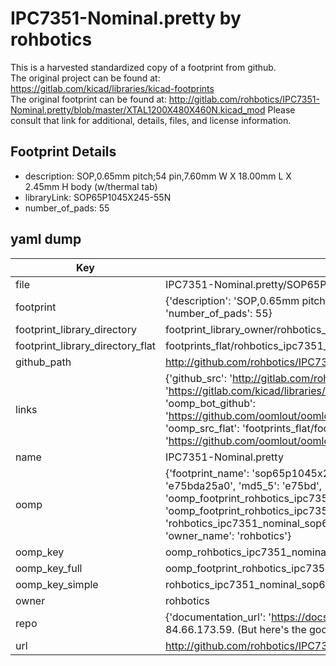 # IPC7351-Nominal.pretty by rohbotics  
This is a harvested standardized copy of a footprint from github.  
The original project can be found at:  
https://gitlab.com/kicad/libraries/kicad-footprints  
The original footprint can be found at:
http://gitlab.com/rohbotics/IPC7351-Nominal.pretty/blob/master/XTAL1200X480X460N.kicad_mod
Please consult that link for additional, details, files, and license information.  
## Footprint Details
* description: SOP,0.65mm pitch;54 pin,7.60mm W X 18.00mm L X 2.45mm H body (w/thermal tab)  
* libraryLink: SOP65P1045X245-55N  
* number_of_pads: 55  
## yaml dump  
| Key | Value |  
| --- | --- |  
| file | IPC7351-Nominal.pretty/SOP65P1045X245-55N.kicad_mod |  
| footprint | {'description': 'SOP,0.65mm pitch;54 pin,7.60mm W X 18.00mm L X 2.45mm H body (w/thermal tab)', 'libraryLink': 'SOP65P1045X245-55N', 'number_of_pads': 55} |  
| footprint_library_directory | footprint_library_owner/rohbotics_IPC7351-Nominal.pretty |  
| footprint_library_directory_flat | footprints_flat/rohbotics_ipc7351_nominal_sop65p1045x245_55n/working |  
| github_path | http://github.com/rohbotics/IPC7351-Nominal.pretty/blob/master/SOP65P1045X245-55N.kicad_mod |  
| links | {'github_src': 'http://gitlab.com/rohbotics/IPC7351-Nominal.pretty/blob/master/XTAL1200X480X460N.kicad_mod', 'github_src_repo': 'https://gitlab.com/kicad/libraries/kicad-footprints', 'oomp_bot': 'footprints/rohbotics_ipc7351_nominal_sop65p1045x245_55n/working', 'oomp_bot_github': 'https://github.com/oomlout/oomlout_oomp_footprint_bot/tree/main/footprints/rohbotics_ipc7351_nominal_sop65p1045x245_55n/working', 'oomp_src_flat': 'footprints_flat/footprints_flat/rohbotics_ipc7351_nominal_sop65p1045x245_55n/working', 'oomp_src_flat_github': 'https://github.com/oomlout/oomlout_oomp_footprint_src/tree/main/footprints_flat/rohbotics_ipc7351_nominal_sop65p1045x245_55n/working'} |  
| name | IPC7351-Nominal.pretty |  
| oomp | {'footprint_name': 'sop65p1045x245_55n', 'library_name': 'ipc7351_nominal', 'md5': 'e75bda25a0f5b2246006296992a55a08', 'md5_10': 'e75bda25a0', 'md5_5': 'e75bd', 'md5_6': 'e75bda', 'oomp_key': 'oomp_rohbotics_ipc7351_nominal_sop65p1045x245_55n', 'oomp_key_extra': 'oomp_footprint_rohbotics_ipc7351_nominal_sop65p1045x245_55n', 'oomp_key_full': 'oomp_footprint_rohbotics_ipc7351_nominal_sop65p1045x245_55n_e75bda', 'oomp_key_simple': 'rohbotics_ipc7351_nominal_sop65p1045x245_55n', 'original_filename': 'IPC7351-Nominal.pretty/SOP65P1045X245-55N.kicad_mod', 'owner_name': 'rohbotics'} |  
| oomp_key | oomp_rohbotics_ipc7351_nominal_sop65p1045x245_55n |  
| oomp_key_full | oomp_footprint_rohbotics_ipc7351_nominal_sop65p1045x245_55n |  
| oomp_key_simple | rohbotics_ipc7351_nominal_sop65p1045x245_55n |  
| owner | rohbotics |  
| repo | {'documentation_url': 'https://docs.github.com/rest/overview/resources-in-the-rest-api#rate-limiting', 'message': "API rate limit exceeded for 84.66.173.59. (But here's the good news: Authenticated requests get a higher rate limit. Check out the documentation for more details.)"} |  
| url | http://github.com/rohbotics/IPC7351-Nominal.pretty |  

